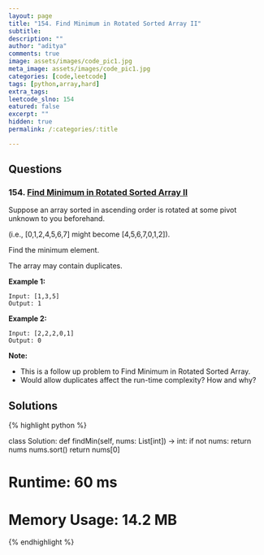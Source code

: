 ```yaml
---
layout: page
title: "154. Find Minimum in Rotated Sorted Array II"
subtitle: 
description: ""
author: "aditya"
comments: true
image: assets/images/code_pic1.jpg
meta_image: assets/images/code_pic1.jpg
categories: [code,leetcode]
tags: [python,array,hard]
extra_tags: 
leetcode_slno: 154
eatured: false
excerpt: ""
hidden: true
permalink: /:categories/:title

---
```


## Questions

### 154. [Find Minimum in Rotated Sorted Array II](https://leetcode.com/problems/find-minimum-in-rotated-sorted-array-ii/)

Suppose an array sorted in ascending order is rotated at some pivot unknown to you beforehand.

(i.e.,  [0,1,2,4,5,6,7] might become  [4,5,6,7,0,1,2]).

Find the minimum element.

The array may contain duplicates.

**Example 1:**

```
Input: [1,3,5]
Output: 1
```

**Example 2:**

```
Input: [2,2,2,0,1]
Output: 0
```

**Note:**
- This is a follow up problem to Find Minimum in Rotated Sorted Array.
- Would allow duplicates affect the run-time complexity? How and why?

## Solutions

{% highlight python %}

class Solution:
    def findMin(self, nums: List[int]) -> int:
        if not nums:
            return nums
        nums.sort()
        return nums[0]
            

# Runtime: 60 ms
# Memory Usage: 14.2 MB

{% endhighlight %}